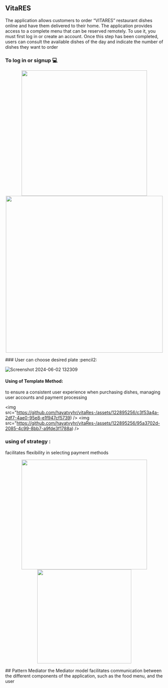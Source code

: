 ## VitaRES
 The application allows customers to order “VITARES” restaurant dishes online and have them delivered to their home.
 The application provides access to a complete menu that can be reserved remotely. To use it, you must first log in or
 create an account. Once this step has been completed, users can consult the available dishes of the day and indicate the
 number of dishes they want to order
 
 
 ### To log in or signup  :computer:

 
<p align="center">
  <img src="https://github.com/hayatvyhr/vitaRes-/assets/122895256/e845226c-e7f7-432a-9e93-8acc29ce6b95" width="400"/>
  <img src="https://github.com/hayatvyhr/vitaRes-/assets/122895256/f58c2dde-ccfd-4186-b2a9-3de7e0919951" width="500"/>
</p>
### User can choose desired plate  :pencil2: 

![Screenshot 2024-06-02 132309](https://github.com/hayatvyhr/vitaRes-/assets/122895256/9935334a-ecfd-4aa9-96e4-5e8c97050bb9)


#### Using of Template Method:
to ensure a consistent user experience when purchasing dishes, managing user accounts and payment processing
<p align="center">

<img src="https://github.com/hayatvyhr/vitaRes-/assets/122895256/c3f53a4a-2df7-4ae0-95e8-e1f947cf5739) />
<img src="https://github.com/hayatvyhr/vitaRes-/assets/122895256/95a3702d-2085-4c99-8bb7-a9fde3f1788a) />
</p>

### using of strategy :
facilitates flexibility in selecting payment methods
<p align="center">
  <img src="https://github.com/hayatvyhr/vitaRes-/assets/122895256/46ea6370-f6a5-4184-bb12-c38573ed2794" width="400" height = "350" />
  <img src="https://github.com/hayatvyhr/vitaRes-/assets/122895256/14f72bc9-da33-4510-b56e-6e17fed2bf6a" width="300"/>
</p>
## Pattern Mediator
the Mediator model facilitates communication between the different components of the application, such as the food menu, and
 the user

